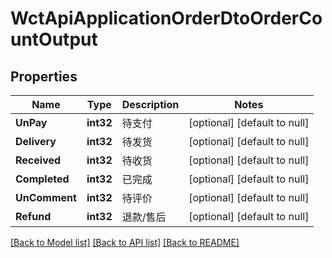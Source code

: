 # WctApiApplicationOrderDtoOrderCountOutput

## Properties
Name | Type | Description | Notes
------------ | ------------- | ------------- | -------------
**UnPay** | **int32** | 待支付 | [optional] [default to null]
**Delivery** | **int32** | 待发货 | [optional] [default to null]
**Received** | **int32** | 待收货 | [optional] [default to null]
**Completed** | **int32** | 已完成 | [optional] [default to null]
**UnComment** | **int32** | 待评价 | [optional] [default to null]
**Refund** | **int32** | 退款/售后 | [optional] [default to null]

[[Back to Model list]](../README.md#documentation-for-models) [[Back to API list]](../README.md#documentation-for-api-endpoints) [[Back to README]](../README.md)


